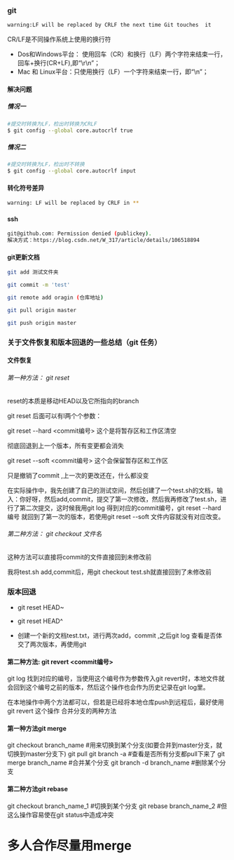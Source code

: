 ### git



```sh
warning:LF will be replaced by CRLF the next time Git touches  it 
```

CR/LF是不同操作系统上使用的换行符

- Dos和Windows平台： 使用回车（CR）和换行（LF）两个字符来结束一行，回车+换行(CR+LF),即“\r\n”；
- Mac 和 Linux平台：只使用换行（LF）一个字符来结束一行，即“\n”；

#### 解决问题

##### 情况一

```sh
#提交时转换为LF，检出时转换为CRLF
$ git config --global core.autocrlf true
```

##### 情况二

```sh
#提交时转换为LF，检出时不转换
$ git config --global core.autocrlf input
```



####  转化符号差异

```sh
warning: LF will be replaced by CRLF in **
```



#### ssh

```sh
git@github.com: Permission denied (publickey).
解决方式：https://blog.csdn.net/W_317/article/details/106518894
```



#### git更新文档

``` sh 
git add 测试文件夹

git commit -m 'test'

git remote add oragin (仓库地址)

git pull origin master

git push origin master
```





### 关于文件恢复和版本回退的一些总结（git 任务）

#### 文件恢复



###### 第一种方法： git reset

reset的本质是移动HEAD以及它所指向的branch

git reset 后面可以有l两个个参数：

git reset --hard <commit编号> 这个是将暂存区和工作区清空

彻底回退到上一个版本，所有变更都会消失

git reset --soft <commit编号> 这个会保留暂存区和工作区

只是撤销了commit ,上一次的更改还在，什么都没变

在实际操作中，我先创建了自己的测试空间，然后创建了一个test.sh的文档，输入：你好呀，然后add,commit，提交了第一次修改，然后我再修改了test.sh，进行了第二次提交，这时候我用git log 得到对应的commit编号，git reset --hard 编号 就回到了第一次的版本，若使用git reset --soft 文件内容就没有对应改变。

###### 第二种方法： git checkout 文件名



这种方法可以直接将commit的文件直接回到未修改前

我将test.sh add,commit后，用git checkout test.sh就直接回到了未修改前



### 版本回退

- git reset HEAD~

-  git reset HEAD^ 

- 创建一个新的文档test.txt，进行两次add，commit ,之后git log 查看是否体交了两次版本，再使用git 

#### 第二种方法: git revert <commit编号>
   git log 找到对应的编号，当使用这个编号作为参数传入git revert时，本地文件就会回到这个编号之前的版本，然后这个操作也会作为历史记录在git log里。

   在本地操作中两个方法都可以，但若是已经将本地仓库push到远程后，最好使用git revert 这个操作
合并分支的两种方法

#### 第一种方法git merge

git checkout branch_name #用来切换到某个分支(如要合并到master分支，就切换到master分支下)
git pull
git branch -a #查看是否所有分支都pull下来了
git merge branch_name #合并某个分支
git branch -d branch_name #删除某个分支



#### 第二种方法git rebase
git checkout branch_name_1  #切换到某个分支
git rebase branch_name_2  #但这么操作容易使在git status中造成冲突

# 多人合作尽量用merge 
